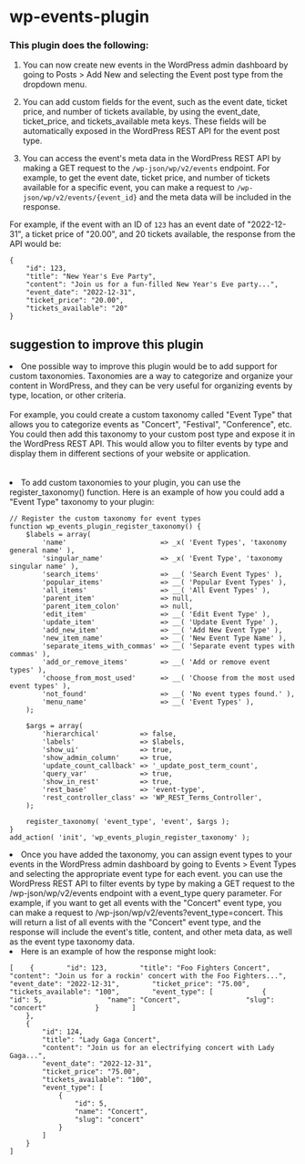 # wp-events-plugin
### This plugin does the following:

1. You can now create new events in the WordPress admin dashboard by going to Posts > Add New and selecting the Event post type from the dropdown menu.

2. You can add custom fields for the event, such as the event date, ticket price, and number of tickets available, by using the event_date, ticket_price, and tickets_available meta keys. These fields will be automatically exposed in the WordPress REST API for the event post type.

3. You can access the event's meta data in the WordPress REST API by making a GET request to the `/wp-json/wp/v2/events` endpoint. For example, to get the event date, ticket price, and number of tickets available for a specific event, you can make a request to `/wp-json/wp/v2/events/{event_id}` and the meta data will be included in the response.

For example, if the event with an ID of `123` has an event date of "2022-12-31", a ticket price of "20.00", and 20 tickets available, the response from the API would be:
```
{
    "id": 123,
    "title": "New Year's Eve Party",
    "content": "Join us for a fun-filled New Year's Eve party...",
    "event_date": "2022-12-31",
    "ticket_price": "20.00",
    "tickets_available": "20"
}

```

## suggestion to improve this plugin
<li>One possible way to improve this plugin would be to add support for custom taxonomies. Taxonomies are a way to categorize and organize your content in WordPress, and they can be very useful for organizing events by type, location, or other criteria.
  <br><br>
For example, you could create a custom taxonomy called "Event Type" that allows you to categorize events as "Concert", "Festival", "Conference", etc. You could then add this taxonomy to your custom post type and expose it in the WordPress REST API. This would allow you to filter events by type and display them in different sections of your website or application.
</li>
<br><br>
<li>To add custom taxonomies to your plugin, you can use the register_taxonomy() function. Here is an example of how you could add a "Event Type" taxonomy to your plugin:
</li>

```
// Register the custom taxonomy for event types
function wp_events_plugin_register_taxonomy() {
    $labels = array(
        'name'                       => _x( 'Event Types', 'taxonomy general name' ),
        'singular_name'              => _x( 'Event Type', 'taxonomy singular name' ),
        'search_items'               => __( 'Search Event Types' ),
        'popular_items'              => __( 'Popular Event Types' ),
        'all_items'                  => __( 'All Event Types' ),
        'parent_item'                => null,
        'parent_item_colon'          => null,
        'edit_item'                  => __( 'Edit Event Type' ),
        'update_item'                => __( 'Update Event Type' ),
        'add_new_item'               => __( 'Add New Event Type' ),
        'new_item_name'              => __( 'New Event Type Name' ),
        'separate_items_with_commas' => __( 'Separate event types with commas' ),
        'add_or_remove_items'        => __( 'Add or remove event types' ),
        'choose_from_most_used'      => __( 'Choose from the most used event types' ),
        'not_found'                  => __( 'No event types found.' ),
        'menu_name'                  => __( 'Event Types' ),
    );

    $args = array(
        'hierarchical'          => false,
        'labels'                => $labels,
        'show_ui'               => true,
        'show_admin_column'     => true,
        'update_count_callback' => '_update_post_term_count',
        'query_var'             => true,
        'show_in_rest'          => true,
        'rest_base'             => 'event-type',
        'rest_controller_class' => 'WP_REST_Terms_Controller',
    );

    register_taxonomy( 'event_type', 'event', $args );
}
add_action( 'init', 'wp_events_plugin_register_taxonomy' );
```

<li>Once you have added the taxonomy, you can assign event types to your events in the WordPress admin dashboard by going to Events > Event Types and selecting the appropriate event type for each event. you can use the WordPress REST API to filter events by type by making a GET request to the /wp-json/wp/v2/events endpoint with a event_type query parameter. For example, if you want to get all events with the "Concert" event type, you can make a request to /wp-json/wp/v2/events?event_type=concert. This will return a list of all events with the "Concert" event type, and the response will include the event's title, content, and other meta data, as well as the event type taxonomy data.</li>

<li>Here is an example of how the response might look:
</li>

```
[    {        "id": 123,        "title": "Foo Fighters Concert",        "content": "Join us for a rockin' concert with the Foo Fighters...",        "event_date": "2022-12-31",        "ticket_price": "75.00",        "tickets_available": "100",        "event_type": [            {                "id": 5,                "name": "Concert",                "slug": "concert"            }        ]
    },
    {
        "id": 124,
        "title": "Lady Gaga Concert",
        "content": "Join us for an electrifying concert with Lady Gaga...",
        "event_date": "2022-12-31",
        "ticket_price": "75.00",
        "tickets_available": "100",
        "event_type": [
            {
                "id": 5,
                "name": "Concert",
                "slug": "concert"
            }
        ]
    }
]
```

